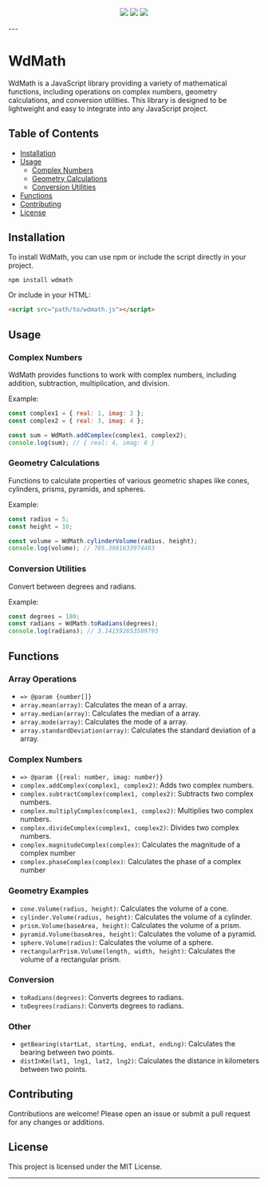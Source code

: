 <p align="center">
<img src="https://img.shields.io/github/languages/code-size/Niix-Dan/WdMath.svg"></a>
<a href="https://github.com/Niix-Dan/WdMath/graphs/contributors"><img src="https://img.shields.io/github/contributors/Niix-Dan/WdMath.svg"></a>
<a href="https://github.com/Niix-Dan/WdMath/stargazers"><img src="https://img.shields.io/github/stars/Niix-Dan/WdMath.svg?label=Stars&logo=github"></a>
</p>
---

# WdMath

WdMath is a JavaScript library providing a variety of mathematical functions, including operations on complex numbers, geometry calculations, and conversion utilities. This library is designed to be lightweight and easy to integrate into any JavaScript project.

## Table of Contents

- [Installation](#installation)
- [Usage](#usage)
  - [Complex Numbers](#complex-numbers)
  - [Geometry Calculations](#geometry-calculations)
  - [Conversion Utilities](#conversion-utilities)
- [Functions](#functions)
- [Contributing](#contributing)
- [License](#license)

## Installation

To install WdMath, you can use npm or include the script directly in your project.

```sh
npm install wdmath
```

Or include in your HTML:

```html
<script src="path/to/wdmath.js"></script>
```

## Usage

### Complex Numbers

WdMath provides functions to work with complex numbers, including addition, subtraction, multiplication, and division.

Example:

```javascript
const complex1 = { real: 1, imag: 2 };
const complex2 = { real: 3, imag: 4 };

const sum = WdMath.addComplex(complex1, complex2);
console.log(sum); // { real: 4, imag: 6 }
```

### Geometry Calculations

Functions to calculate properties of various geometric shapes like cones, cylinders, prisms, pyramids, and spheres.

Example:

```javascript
const radius = 5;
const height = 10;

const volume = WdMath.cylinderVolume(radius, height);
console.log(volume); // 785.3981633974483
```

### Conversion Utilities

Convert between degrees and radians.

Example:

```javascript
const degrees = 180;
const radians = WdMath.toRadians(degrees);
console.log(radians); // 3.141592653589793
```

## Functions

### Array Operations

- `=> @param {number[]}`
- `array.mean(array)`: Calculates the mean of a array.
- `array.median(array)`: Calculates the median of a array.
- `array.mode(array)`: Calculates the mode of a array.
- `array.standardDeviation(array)`: Calculates the standard deviation of a array.

### Complex Numbers

- `=> @param {{real: number, imag: number}}`
- `complex.addComplex(complex1, complex2)`: Adds two complex numbers.
- `complex.subtractComplex(complex1, complex2)`: Subtracts two complex numbers.
- `complex.multiplyComplex(complex1, complex2)`: Multiplies two complex numbers.
- `complex.divideComplex(complex1, complex2)`: Divides two complex numbers.
- `complex.magnitudeComplex(complex)`: Calculates the magnitude of a complex number
- `complex.phaseComplex(complex)`: Calculates the phase of a complex number

### Geometry Examples

- `cone.Volume(radius, height)`: Calculates the volume of a cone.
- `cylinder.Volume(radius, height)`: Calculates the volume of a cylinder.
- `prism.Volume(baseArea, height)`: Calculates the volume of a prism.
- `pyramid.Volume(baseArea, height)`: Calculates the volume of a pyramid.
- `sphere.Volume(radius)`: Calculates the volume of a sphere.
- `rectangularPrism.Volume(length, width, height)`: Calculates the volume of a rectangular prism.

### Conversion

- `toRadians(degrees)`: Converts degrees to radians.
- `toDegrees(radians)`: Converts degrees to radians.

### Other

- `getBearing(startLat, startLng, endLat, endLng)`: Calculates the bearing between two points.
- `distInKm(lat1, lng1, lat2, lng2)`: Calculates the distance in kilometers between two points.

## Contributing

Contributions are welcome! Please open an issue or submit a pull request for any changes or additions.

## License

This project is licensed under the MIT License.

---